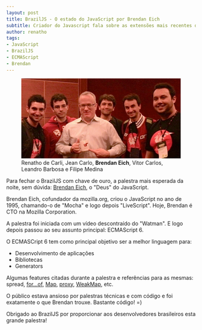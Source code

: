 ```yaml
---
layout: post
title: BrazilJS - O estado do JavaScript por Brendan Eich
subtitle: Criador do Javascript fala sobre as extensões mais recentes da linguagem que estão sendo padronizadas como ES6
author: renatho
tags:
- JavaScript
- BrazilJS
- ECMAScript
- Brendan
---
```


<figure class="full">
  <img src="/images/braziljs-2012/brendan-eich.jpg" alt="Renatho de Carli, Jean Carlo, Brendan Eich, Vitor Carlos, Leandro Barbosa e Filipe Medina">
  <figcaption>Renatho de Carli, Jean Carlo, <b>Brendan Eich</b>, Vitor Carlos, Leandro Barbosa e Filipe Medina</figcaption>
</figure>

Para fechar o BrazilJS com chave de ouro, a palestra mais esperada da noite, sem dúvida: [Brendan Eich](http://en.wikipedia.org/wiki/Brendan_Eich), o "Deus" do JavaScript.

Brendan Eich, cofundador da mozilla.org, criou o JavaScript no ano de 1995, chamando-o de "Mocha" e logo depois "LiveScript". Hoje, Brendan é CTO na Mozilla Corporation.

A palestra foi iniciada com um vídeo descontraído do "Watman". E logo depois passou ao seu assunto principal: ECMAScript 6.

O ECMASCript 6 tem como principal objetivo ser a melhor linguagem para:

* Desenvolvimento de aplicações
* Bibliotecas
* Generators

Algumas features citadas durante a palestra e referências para as mesmas: spread, [for...of](https://developer.mozilla.org/en-US/docs/JavaScript/Reference/Statements/for...of), [Map](https://developer.mozilla.org/en-US/docs/JavaScript/Reference/Global_Objects/Map), [proxy](https://developer.mozilla.org/en-US/docs/JavaScript/Reference/Global_Objects/Proxy), [WeakMap](https://developer.mozilla.org/en-US/docs/JavaScript/Reference/Global_Objects/WeakMap), etc.

O público estava ansioso por palestras técnicas e com código e foi exatamente o que Brendan trouxe. Bastante código! =)

Obrigado ao BrazilJS por proporcionar aos desenvolvedores brasileiros esta grande palestra!